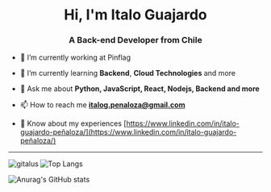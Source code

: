 <h1 align="center">Hi, I'm Italo Guajardo</h1>
<h3 align="center">A Back-end Developer from Chile</h3>

- 🔭 I’m currently working at Pinflag

- 🌱 I’m currently learning **Backend**, **Cloud Technologies** and more

- 💬 Ask me about **Python, JavaScript, React, Nodejs, Backend and more**

- 📫 How to reach me **italog.penaloza@gmail.com**

- 📄 Know about my experiences [https://www.linkedin.com/in/italo-guajardo-peñaloza/](https://www.linkedin.com/in/italo-guajardo-peñaloza/)

---
<img align="left" src="https://github-readme-streak-stats.herokuapp.com/?user=gitalus" alt="gitalus" />

![Top Langs](https://github-readme-stats.vercel.app/api/top-langs/?username=gitalus)

![Anurag's GitHub stats](https://github-readme-stats.vercel.app/api?username=gitalus&show_icons=true&theme=radical)
